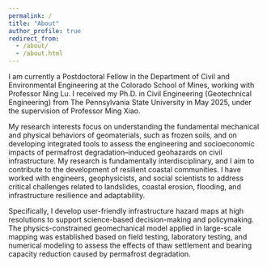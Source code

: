 ```yaml
---
permalink: /
title: "About"
author_profile: true
redirect_from: 
  - /about/
  - /about.html
---
```


I am currently a Postdoctoral Fellow in the Department of Civil and Environmental Engineering at the Colorado School of Mines, working with Professor Ning Lu. I received my Ph.D. in Civil Engineering (Geotechnical Engineering) from The Pennsylvania State University in May 2025, under the supervision of Professor Ming Xiao.

My research interests focus on understanding the fundamental mechanical and physical behaviors of geomaterials, such as frozen soils, and on developing integrated tools to assess the engineering and socioeconomic impacts of permafrost degradation–induced geohazards on civil infrastructure. My research is fundamentally interdisciplinary, and I aim to contribute to the development of resilient coastal communities. I have worked with engineers, geophysicists, and social scientists to address critical challenges related to landslides, coastal erosion, flooding, and infrastructure resilience and adaptability.

Specifically, I develop user-friendly infrastructure hazard maps at high resolutions to support science-based decision-making and policymaking. The physics-constrained geomechanical model applied in large-scale mapping was established based on field testing, laboratory testing, and numerical modeling to assess the effects of thaw settlement and bearing capacity reduction caused by permafrost degradation.
